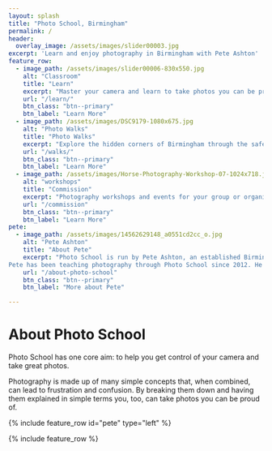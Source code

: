 ```yaml
---
layout: splash
title: "Photo School, Birmingham"
permalink: /
header:
  overlay_image: /assets/images/slider00003.jpg
excerpt: 'Learn and enjoy photography in Birmingham with Pete Ashton'
feature_row:
  - image_path: /assets/images/slider00006-830x550.jpg
    alt: "Classroom"
    title: "Learn"
    excerpt: "Master your camera and learn to take photos you can be proud of. Specialising in helping beginners understand the basics."
    url: "/learn/"
    btn_class: "btn--primary"
    btn_label: "Learn More"
  - image_path: /assets/images/DSC9179-1080x675.jpg
    alt: "Photo Walks"
    title: "Photo Walks"
    excerpt: "Explore the hidden corners of Birmingham through the safety and inspiration of a group photo walk."
    url: "/walks/"
    btn_class: "btn--primary"
    btn_label: "Learn More"
  - image_path: /assets/images/Horse-Photography-Workshop-07-1024x718.jpg
    alt: "workshops"
    title: "Commission"
    excerpt: "Photography workshops and events for your group or organisation, tailored to your specific needs."
    url: "/commission"
    btn_class: "btn--primary"
    btn_label: "Learn More"
pete:
  - image_path: /assets/images/14562629148_a0551cd2cc_o.jpg
    alt: "Pete Ashton"
    title: "About Pete"
    excerpt: "Photo School is run by Pete Ashton, an established Birmingham artist, photographer and trainer.<br><br>
Pete has been teaching photography through Photo School since 2012. He specialises in teaching beginners and particularly enjoys the challenge of explaining complex concepts in simple terms."
    url: "/about-photo-school"
    btn_class: "btn--primary"
    btn_label: "More about Pete"

---
```


# About Photo School

Photo School has one core aim: to help you get control of your camera and take great photos.

Photography is made up of many simple concepts that, when combined, can lead to frustration and confusion. By breaking them down and having them explained in simple terms you, too, can take photos you can be proud of.


{% include feature_row id="pete" type="left" %}

{% include feature_row %}